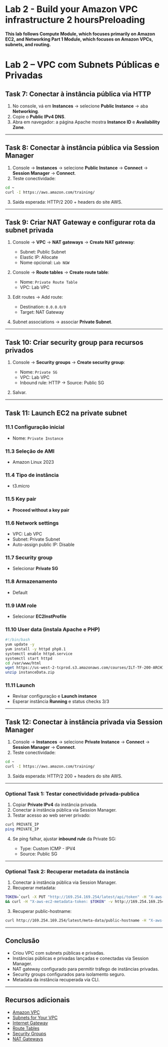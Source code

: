 # Lab 2 - Build your Amazon VPC infrastructure 2 hoursPreloading
**This lab follows Compute Module, which focuses primarily on Amazon EC2, and Networking Part 1 Module, which focuses on Amazon VPCs, subnets, and routing.**

# Lab 2 – VPC com Subnets Públicas e Privadas

## Task 7: Conectar à instância pública via HTTP

1. No console, vá em **Instances** → selecione **Public Instance** → aba **Networking**.
2. Copie o **Public IPv4 DNS**.
3. Abra em navegador: a página Apache mostra **Instance ID** e **Availability Zone**.

---

## Task 8: Conectar à instância pública via Session Manager

1. Console → **Instances** → selecione **Public Instance** → **Connect** → **Session Manager** → **Connect**.
2. Teste conectividade:

```bash
cd ~
curl -I https://aws.amazon.com/training/
```

3. Saída esperada: HTTP/2 200 + headers do site AWS.

---

## Task 9: Criar NAT Gateway e configurar rota da subnet privada

1. Console → **VPC** → **NAT gateways** → **Create NAT gateway**:

   * Subnet: Public Subnet
   * Elastic IP: Allocate
   * Nome opcional: `Lab NGW`
2. Console → **Route tables** → **Create route table**:

   * Nome: `Private Route Table`
   * VPC: Lab VPC
3. Edit routes → Add route:

   * Destination: `0.0.0.0/0`
   * Target: NAT Gateway
4. Subnet associations → associar **Private Subnet**.

---

## Task 10: Criar security group para recursos privados

1. Console → **Security groups** → **Create security group**:

   * Nome: `Private SG`
   * VPC: Lab VPC
   * Inbound rule: HTTP → Source: Public SG
2. Salvar.

---

## Task 11: Launch EC2 na private subnet

### 11.1 Configuração inicial

* Nome: `Private Instance`

### 11.3 Seleção de AMI

* Amazon Linux 2023

### 11.4 Tipo de instância

* t3.micro

### 11.5 Key pair

* **Proceed without a key pair**

### 11.6 Network settings

* VPC: Lab VPC
* Subnet: Private Subnet
* Auto-assign public IP: Disable

### 11.7 Security group

* Selecionar **Private SG**

### 11.8 Armazenamento

* Default

### 11.9 IAM role

* Selecionar **EC2InstProfile**

### 11.10 User data (instala Apache e PHP)

```bash
#!/bin/bash
yum update -y
yum install -y httpd php8.1
systemctl enable httpd.service
systemctl start httpd
cd /var/www/html
wget https://us-west-2-tcprod.s3.amazonaws.com/courses/ILT-TF-200-ARCHIT/v7.9.11.prod-60bc4f16/lab-2-VPC/scripts/instanceData.zip
unzip instanceData.zip
```

### 11.11 Launch

* Revisar configuração e **Launch instance**
* Esperar instância **Running** e status checks 3/3

---

## Task 12: Conectar à instância privada via Session Manager

1. Console → **Instances** → selecione **Private Instance** → **Connect** → **Session Manager** → **Connect**.
2. Teste conectividade:

```bash
cd ~
curl -I https://aws.amazon.com/training/
```

3. Saída esperada: HTTP/2 200 + headers do site AWS.

---

### Optional Task 1: Testar conectividade privada-publica

1. Copiar **Private IPv4** da instância privada.
2. Conectar à instância pública via Session Manager.
3. Testar acesso ao web server privado:

```bash
curl PRIVATE_IP
ping PRIVATE_IP
```

4. Se ping falhar, ajustar **inbound rule** da Private SG:

   * Type: Custom ICMP - IPV4
   * Source: Public SG

---

### Optional Task 2: Recuperar metadata da instância

1. Conectar à instância pública via Session Manager.
2. Recuperar metadata:

```bash
TOKEN=`curl -X PUT "http://169.254.169.254/latest/api/token" -H "X-aws-ec2-metadata-token-ttl-seconds: 21600"`
&& curl -H "X-aws-ec2-metadata-token: $TOKEN" -v http://169.254.169.254/latest/meta-data/
```

3. Recuperar public-hostname:

```bash
curl http://169.254.169.254/latest/meta-data/public-hostname -H "X-aws-ec2-metadata-token: $TOKEN"
```

---

## Conclusão

* Criou VPC com subnets públicas e privadas.
* Instâncias públicas e privadas lançadas e conectadas via Session Manager.
* NAT gateway configurado para permitir tráfego de instâncias privadas.
* Security groups configurados para isolamento seguro.
* Metadata da instância recuperada via CLI.

---

## Recursos adicionais

* [Amazon VPC](https://docs.aws.amazon.com/vpc/latest/userguide/what-is-amazon-vpc.html)
* [Subnets for Your VPC](https://docs.aws.amazon.com/vpc/latest/userguide/VPC_Subnets.html)
* [Internet Gateway](https://docs.aws.amazon.com/vpc/latest/userguide/VPC_Internet_Gateway.html)
* [Route Tables](https://docs.aws.amazon.com/vpc/latest/userguide/VPC_Route_Tables.html)
* [Security Groups](https://docs.aws.amazon.com/vpc/latest/userguide/VPC_SecurityGroups.html)
* [NAT Gateways](https://docs.aws.amazon.com/vpc/latest/userguide/vpc-nat-gateway.html)
